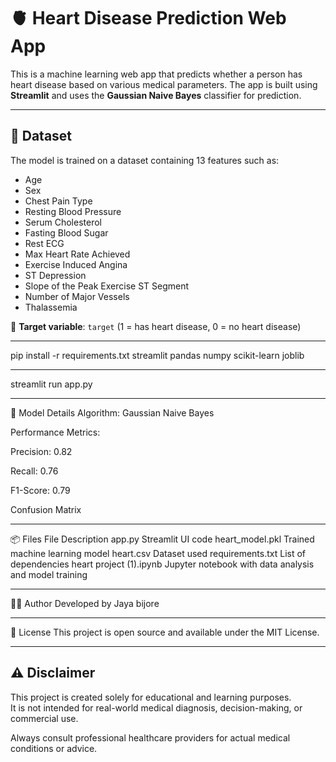 # 🫀 Heart Disease Prediction Web App

This is a machine learning web app that predicts whether a person has heart disease based on various medical parameters. The app is built using **Streamlit** and uses the **Gaussian Naive Bayes** classifier for prediction.

---

## 📁 Dataset

The model is trained on a dataset containing 13 features such as:
- Age
- Sex
- Chest Pain Type
- Resting Blood Pressure
- Serum Cholesterol
- Fasting Blood Sugar
- Rest ECG
- Max Heart Rate Achieved
- Exercise Induced Angina
- ST Depression
- Slope of the Peak Exercise ST Segment
- Number of Major Vessels
- Thalassemia

🎯 **Target variable**: `target` (1 = has heart disease, 0 = no heart disease)

---
pip install -r requirements.txt
streamlit
pandas
numpy
scikit-learn
joblib

---
streamlit run app.py

---
🧠 Model Details
Algorithm: Gaussian Naive Bayes

Performance Metrics:

Precision: 0.82

Recall: 0.76

F1-Score: 0.79

Confusion Matrix

---
📦 Files
File	Description
app.py	Streamlit UI code
heart_model.pkl	Trained machine learning model
heart.csv	Dataset used
requirements.txt	List of dependencies
heart project (1).ipynb	Jupyter notebook with data analysis and model training

---
👨‍💻 Author
Developed by Jaya bijore


---
📝 License
This project is open source and available under the MIT License.

---
## ⚠️ Disclaimer

This project is created solely for educational and learning purposes.  
It is not intended for real-world medical diagnosis, decision-making, or commercial use.

Always consult professional healthcare providers for actual medical conditions or advice.









